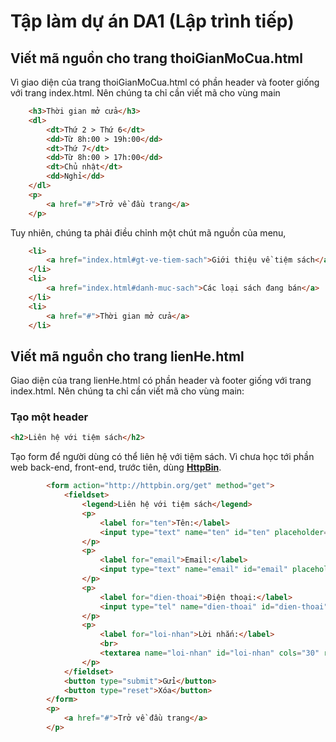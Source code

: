 # Tập làm dự án DA1 (Lập trình tiếp)

## Viết mã nguồn cho trang thoiGianMoCua.html
Vì giao diện của trang thoiGianMoCua.html có phần header và footer giống với trang index.html. Nên chúng ta chỉ cần viết mã cho vùng main
```html
    <h3>Thời gian mở cửa</h3>
    <dl>
        <dt>Thứ 2 > Thứ 6</dt>
        <dd>Từ 8h:00 > 19h:00</dd>
        <dt>Thứ 7</dt>
        <dd>Từ 8h:00 > 17h:00</dd>
        <dt>Chủ nhật</dt>
        <dd>Nghỉ</dd>
    </dl>
    <p>
        <a href="#">Trở về đầu trang</a>
    </p>
```

Tuy nhiên, chúng ta phải điều chỉnh một chút mã nguồn của menu,
```html
    <li>
        <a href="index.html#gt-ve-tiem-sach">Giới thiệu về tiệm sách</a>
    </li>
    <li>
        <a href="index.html#danh-muc-sach">Các loại sách đang bán</a>
    </li>
    <li>
        <a href="#">Thời gian mở cửa</a>
    </li>
```

## Viết mã nguồn cho trang lienHe.html
Giao diện của trang lienHe.html có phần header và footer giống với trang index.html. Nên chúng ta chỉ cần viết mã cho vùng main:

### Tạo một header
```html
<h2>Liên hệ với tiệm sách</h2>
```

Tạo form để người dùng có thể liên hệ với tiệm sách. Vì chưa học tới phần web back-end, front-end, trước tiên, dùng [**HttpBin**](http://httpbin.org/get).
```html
        <form action="http://httpbin.org/get" method="get">
            <fieldset>
                <legend>Liên hệ với tiệm sách</legend>
                <p>
                    <label for="ten">Tên:</label>
                    <input type="text" name="ten" id="ten" placeholder="Tên của bạn" required>
                </p>
                <p>
                    <label for="email">Email:</label>
                    <input type="text" name="email" id="email" placeholder="Email của bạn" required>
                </p>
                <p>
                    <label for="dien-thoai">Điện thoại:</label>
                    <input type="tel" name="dien-thoai" id="dien-thoai" placeholder="Điện thoại của bạn">
                </p>
                <p>
                    <label for="loi-nhan">Lời nhắn:</label>
                    <br>
                    <textarea name="loi-nhan" id="loi-nhan" cols="30" rows="10" placeholder="Để lại lời nhắn ở đây"></textarea>
                </p>
            </fieldset>
            <button type="submit">Gửi</button>
            <button type="reset">Xóa</button>
        </form>
        <p>
            <a href="#">Trở về đầu trang</a>
        </p>
```
